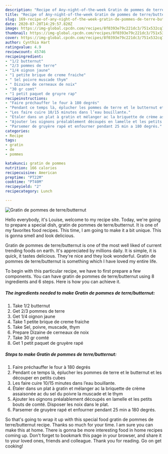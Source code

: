 ```yaml
---
description: "Recipe of Any-night-of-the-week Gratin de pommes de terre/butternut"
title: "Recipe of Any-night-of-the-week Gratin de pommes de terre/butternut"
slug: 169-recipe-of-any-night-of-the-week-gratin-de-pommes-de-terre-butternut
date: 2020-07-20T14:29:57.820Z
image: https://img-global.cpcdn.com/recipes/8f0393e79c221dc3/751x532cq70/gratin-de-pommes-de-terrebutternut-photo-principale-de-la-recette.jpg
thumbnail: https://img-global.cpcdn.com/recipes/8f0393e79c221dc3/751x532cq70/gratin-de-pommes-de-terrebutternut-photo-principale-de-la-recette.jpg
cover: https://img-global.cpcdn.com/recipes/8f0393e79c221dc3/751x532cq70/gratin-de-pommes-de-terrebutternut-photo-principale-de-la-recette.jpg
author: Cynthia Hart
ratingvalue: 4.9
reviewcount: 45746
recipeingredient:
- "1/2 butternut"
- "2/3 pommes de terre"
- "1/4 oignon jaune"
- "1 petite brique de creme fraiche"
- " Sel poivre muscade thym"
- " Dizaine de cerneaux de noix"
- "30 gr comt"
- "1 petit paquet de gruyre rap"
recipeinstructions:
- "Faire préchauffer le four à 180 degrés"
- "Pendant ce temps là, éplucher les pommes de terre et le butternut et les découper en petits cubes"
- "Les faire cuire 10/15 minutes dans l’eau bouillante."
- "Étaler dans un plat à gratin et mélanger ac la briquette de crème assaisonée ac du sel du poivre la muscade et le thym"
- "Ajouter les oignons préalablement découpés en lamelle et les petits bouts de comté. Disposer les noix dans le plat."
- "Parsemer de gruyère rapé et enfourner pendant 25 min a 180 degrés."
categories:
- Recipe
tags:
- gratin
- de
- pommes

katakunci: gratin de pommes 
nutrition: 166 calories
recipecuisine: American
preptime: "PT22M"
cooktime: "PT40M"
recipeyield: "2"
recipecategory: Lunch

---
```



![Gratin de pommes de terre/butternut](https://img-global.cpcdn.com/recipes/8f0393e79c221dc3/751x532cq70/gratin-de-pommes-de-terrebutternut-photo-principale-de-la-recette.jpg)

Hello everybody, it's Louise, welcome to my recipe site. Today, we're going to prepare a special dish, gratin de pommes de terre/butternut. It is one of my favorites food recipes. This time, I am going to make it a bit unique. This is gonna smell and look delicious.

Gratin de pommes de terre/butternut is one of the most well liked of current trending foods on earth. It's appreciated by millions daily. It is simple, it is quick, it tastes delicious. They're nice and they look wonderful. Gratin de pommes de terre/butternut is something which I have loved my entire life.




To begin with this particular recipe, we have to first prepare a few components. You can have gratin de pommes de terre/butternut using 8 ingredients and 6 steps. Here is how you can achieve it.

<!--inarticleads1-->

##### The ingredients needed to make Gratin de pommes de terre/butternut:

1. Take 1/2 butternut
1. Get 2/3 pommes de terre
1. Get 1/4 oignon jaune
1. Take 1 petite brique de creme fraiche
1. Take  Sel, poivre, muscade, thym
1. Prepare  Dizaine de cerneaux de noix
1. Take 30 gr comté
1. Get 1 petit paquet de gruyère rapé




<!--inarticleads2-->

##### Steps to make Gratin de pommes de terre/butternut:

1. Faire préchauffer le four à 180 degrés
1. Pendant ce temps là, éplucher les pommes de terre et le butternut et les découper en petits cubes
1. Les faire cuire 10/15 minutes dans l’eau bouillante.
1. Étaler dans un plat à gratin et mélanger ac la briquette de crème assaisonée ac du sel du poivre la muscade et le thym
1. Ajouter les oignons préalablement découpés en lamelle et les petits bouts de comté. Disposer les noix dans le plat.
1. Parsemer de gruyère rapé et enfourner pendant 25 min a 180 degrés.




So that's going to wrap it up with this special food gratin de pommes de terre/butternut recipe. Thanks so much for your time. I am sure you can make this at home. There is gonna be more interesting food in home recipes coming up. Don't forget to bookmark this page in your browser, and share it to your loved ones, friends and colleague. Thank you for reading. Go on get cooking!
